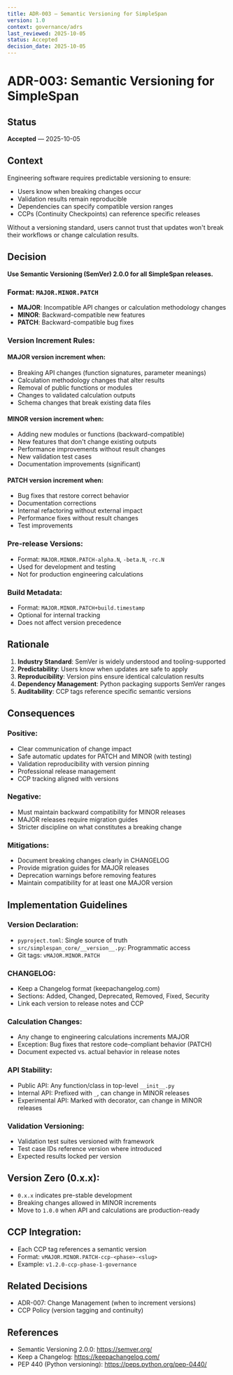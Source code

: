 ```yaml
---
title: ADR-003 — Semantic Versioning for SimpleSpan
version: 1.0
context: governance/adrs
last_reviewed: 2025-10-05
status: Accepted
decision_date: 2025-10-05
---
```


# ADR-003: Semantic Versioning for SimpleSpan

## Status
**Accepted** — 2025-10-05

## Context
Engineering software requires predictable versioning to ensure:
- Users know when breaking changes occur
- Validation results remain reproducible
- Dependencies can specify compatible version ranges
- CCPs (Continuity Checkpoints) can reference specific releases

Without a versioning standard, users cannot trust that updates won't break their workflows or change calculation results.

## Decision
**Use Semantic Versioning (SemVer) 2.0.0 for all SimpleSpan releases.**

### Format: `MAJOR.MINOR.PATCH`

- **MAJOR**: Incompatible API changes or calculation methodology changes
- **MINOR**: Backward-compatible new features
- **PATCH**: Backward-compatible bug fixes

### Version Increment Rules:

#### MAJOR version increment when:
- Breaking API changes (function signatures, parameter meanings)
- Calculation methodology changes that alter results
- Removal of public functions or modules
- Changes to validated calculation outputs
- Schema changes that break existing data files

#### MINOR version increment when:
- Adding new modules or functions (backward-compatible)
- New features that don't change existing outputs
- Performance improvements without result changes
- New validation test cases
- Documentation improvements (significant)

#### PATCH version increment when:
- Bug fixes that restore correct behavior
- Documentation corrections
- Internal refactoring without external impact
- Performance fixes without result changes
- Test improvements

### Pre-release Versions:
- Format: `MAJOR.MINOR.PATCH-alpha.N`, `-beta.N`, `-rc.N`
- Used for development and testing
- Not for production engineering calculations

### Build Metadata:
- Format: `MAJOR.MINOR.PATCH+build.timestamp`
- Optional for internal tracking
- Does not affect version precedence

## Rationale
1. **Industry Standard**: SemVer is widely understood and tooling-supported
2. **Predictability**: Users know when updates are safe to apply
3. **Reproducibility**: Version pins ensure identical calculation results
4. **Dependency Management**: Python packaging supports SemVer ranges
5. **Auditability**: CCP tags reference specific semantic versions

## Consequences

### Positive:
- Clear communication of change impact
- Safe automatic updates for PATCH and MINOR (with testing)
- Validation reproducibility with version pinning
- Professional release management
- CCP tracking aligned with versions

### Negative:
- Must maintain backward compatibility for MINOR releases
- MAJOR releases require migration guides
- Stricter discipline on what constitutes a breaking change

### Mitigations:
- Document breaking changes clearly in CHANGELOG
- Provide migration guides for MAJOR releases
- Deprecation warnings before removing features
- Maintain compatibility for at least one MAJOR version

## Implementation Guidelines

### Version Declaration:
- `pyproject.toml`: Single source of truth
- `src/simplespan_core/__version__.py`: Programmatic access
- Git tags: `vMAJOR.MINOR.PATCH`

### CHANGELOG:
- Keep a Changelog format (keepachangelog.com)
- Sections: Added, Changed, Deprecated, Removed, Fixed, Security
- Link each version to release notes and CCP

### Calculation Changes:
- Any change to engineering calculations increments MAJOR
- Exception: Bug fixes that restore code-compliant behavior (PATCH)
- Document expected vs. actual behavior in release notes

### API Stability:
- Public API: Any function/class in top-level `__init__.py`
- Internal API: Prefixed with `_`, can change in MINOR releases
- Experimental API: Marked with decorator, can change in MINOR releases

### Validation Versioning:
- Validation test suites versioned with framework
- Test case IDs reference version where introduced
- Expected results locked per version

## Version Zero (0.x.x):
- `0.x.x` indicates pre-stable development
- Breaking changes allowed in MINOR increments
- Move to `1.0.0` when API and calculations are production-ready

## CCP Integration:
- Each CCP tag references a semantic version
- Format: `vMAJOR.MINOR.PATCH-ccp-<phase>-<slug>`
- Example: `v1.2.0-ccp-phase-1-governance`

## Related Decisions
- ADR-007: Change Management (when to increment versions)
- CCP Policy (version tagging and continuity)

## References
- Semantic Versioning 2.0.0: https://semver.org/
- Keep a Changelog: https://keepachangelog.com/
- PEP 440 (Python versioning): https://peps.python.org/pep-0440/
